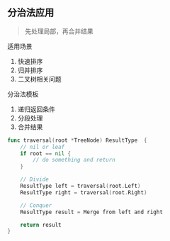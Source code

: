 ## 分治法应用
> 先处理局部，再合并结果


适用场景
1. 快速排序
2. 归并排序
3. 二叉树相关问题


分治法模板
1. 递归返回条件
2. 分段处理
3. 合并结果

```go
func traversal(root *TreeNode) ResultType  {
    // nil or leaf
    if root == nil {
        // do something and return
    }

    // Divide
    ResultType left = traversal(root.Left)
    ResultType right = traversal(root.Right)

    // Conquer
    ResultType result = Merge from left and right

    return result
}
```